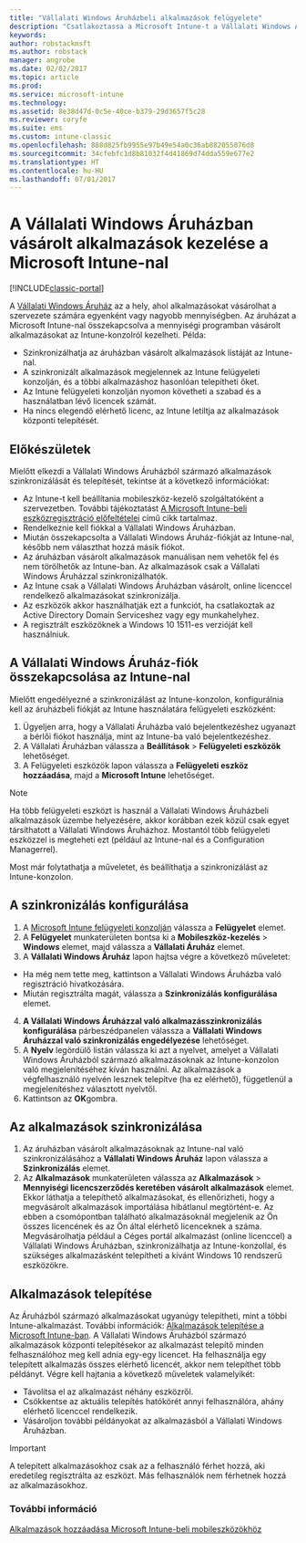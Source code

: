 ```yaml
---
title: "Vállalati Windows Áruházbeli alkalmazások felügyelete"
description: "Csatlakoztassa a Microsoft Intune-t a Vállalati Windows Áruházhoz, ha szeretné az Intune-konzolról felügyelni a mennyiségi programban vásárolt alkalmazásokat"
keywords: 
author: robstackmsft
ms.author: robstack
manager: angrobe
ms.date: 02/02/2017
ms.topic: article
ms.prod: 
ms.service: microsoft-intune
ms.technology: 
ms.assetid: 8e38d47d-0c5e-40ce-b379-29d3657f5c28
ms.reviewer: coryfe
ms.suite: ems
ms.custom: intune-classic
ms.openlocfilehash: 888d825fb9955e97b49e54a0c36ab882055076d8
ms.sourcegitcommit: 34cfebfc1d8b81032f4d41869d74dda559e677e2
ms.translationtype: HT
ms.contentlocale: hu-HU
ms.lasthandoff: 07/01/2017
---
```

# <a name="manage-apps-you-purchased-from-the-windows-store-for-business-with-microsoft-intune"></a>A Vállalati Windows Áruházban vásárolt alkalmazások kezelése a Microsoft Intune-nal

[!INCLUDE[classic-portal](../includes/classic-portal.md)]

A [Vállalati Windows Áruház](https://www.microsoft.com/business-store) az a hely, ahol alkalmazásokat vásárolhat a szervezete számára egyenként vagy nagyobb mennyiségben. Az áruházat a Microsoft Intune-nal összekapcsolva a mennyiségi programban vásárolt alkalmazásokat az Intune-konzolról kezelheti. Példa:
* Szinkronizálhatja az áruházban vásárolt alkalmazások listáját az Intune-nal.
* A szinkronizált alkalmazások megjelennek az Intune felügyeleti konzolján, és a többi alkalmazáshoz hasonlóan telepítheti őket.
* Az Intune felügyeleti konzolján nyomon követheti a szabad és a használatban lévő licencek számát.
* Ha nincs elegendő elérhető licenc, az Intune letiltja az alkalmazások központi telepítését.

## <a name="before-you-start"></a>Előkészületek
Mielőtt elkezdi a Vállalati Windows Áruházból származó alkalmazások szinkronizálását és telepítését, tekintse át a következő információkat:
* Az Intune-t kell beállítania mobileszköz-kezelő szolgáltatóként a szervezetben. További tájékoztatást [A Microsoft Intune-beli eszközregisztráció előfeltételei](prerequisites-for-enrollment.md) című cikk tartalmaz.
* Rendelkeznie kell fiókkal a Vállalati Windows Áruházban.
* Miután összekapcsolta a Vállalati Windows Áruház-fiókját az Intune-nal, később nem választhat hozzá másik fiókot.
* Az áruházban vásárolt alkalmazások manuálisan nem vehetők fel és nem törölhetők az Intune-ban. Az alkalmazások csak a Vállalati Windows Áruházzal szinkronizálhatók.
* Az Intune csak a Vállalati Windows Áruházban vásárolt, online licenccel rendelkező alkalmazásokat szinkronizálja.
* Az eszközök akkor használhatják ezt a funkciót, ha csatlakoztak az Active Directory Domain Serviceshez vagy egy munkahelyhez.
* A regisztrált eszközöknek a Windows 10 1511-es verzióját kell használniuk.

## <a name="associate-your-windows-store-for-business-account-with-intune"></a>A Vállalati Windows Áruház-fiók összekapcsolása az Intune-nal
Mielőtt engedélyezné a szinkronizálást az Intune-konzolon, konfigurálnia kell az áruházbeli fiókját az Intune használatára felügyeleti eszközként:
1. Ügyeljen arra, hogy a Vállalati Áruházba való bejelentkezéshez ugyanazt a bérlői fiókot használja, mint az Intune-ba való bejelentkezéshez.
2. A Vállalati Áruházban válassza a **Beállítások** > **Felügyeleti eszközök** lehetőséget.
3. A Felügyeleti eszközök lapon válassza a **Felügyeleti eszköz hozzáadása**, majd a **Microsoft Intune** lehetőséget.

> [!NOTE]
> Ha több felügyeleti eszközt is használ a Vállalati Windows Áruházbeli alkalmazások üzembe helyezésére, akkor korábban ezek közül csak egyet társíthatott a Vállalati Windows Áruházhoz. Mostantól több felügyeleti eszközzel is megteheti ezt (például az Intune-nal és a Configuration Managerrel).

Most már folytathatja a műveletet, és beállíthatja a szinkronizálást az Intune-konzolon.

## <a name="configure-synchronization"></a>A szinkronizálás konfigurálása

1. A [Microsoft Intune felügyeleti konzolján](https://manage.microsoft.com) válassza a **Felügyelet** elemet.
2. A **Felügyelet** munkaterületen bontsa ki a **Mobileszköz-kezelés**  >   **Windows** elemet, majd válassza a **Vállalati Áruház** elemet.
3. A **Vállalati Windows Áruház** lapon hajtsa végre a következő műveletet:
 * Ha még nem tette meg, kattintson a Vállalati Windows Áruházba való regisztráció hivatkozására.
 * Miután regisztrálta magát, válassza a **Szinkronizálás konfigurálása** elemet.
4. **A Vállalati Windows Áruházzal való alkalmazásszinkronizálás konfigurálása** párbeszédpanelen válassza a **Vállalati Windows Áruházzal való szinkronizálás engedélyezése** lehetőséget.
5. A **Nyelv** legördülő listán válassza ki azt a nyelvet, amelyet a Vállalati Windows Áruházból származó alkalmazásoknak az Intune-konzolon való megjelenítéséhez kíván használni. Az alkalmazások a végfelhasználó nyelvén lesznek telepítve (ha ez elérhető), függetlenül a megjelenítéshez választott nyelvtől.
6. Kattintson az **OK**gombra.

## <a name="synchronize-apps"></a>Az alkalmazások szinkronizálása

1. Az áruházban vásárolt alkalmazásoknak az Intune-nal való szinkronizálásához a **Vállalati Windows Áruház** lapon válassza a **Szinkronizálás** elemet.
2. Az **Alkalmazások** munkaterületen válassza az **Alkalmazások** > **Mennyiségi licencszerződés keretében vásárolt alkalmazások** elemet. Ekkor láthatja a telepíthető alkalmazásokat, és ellenőrizheti, hogy a megvásárolt alkalmazások importálása hibátlanul megtörtént-e. Az ebben a csomópontban található alkalmazásoknál megjelenik az Ön összes licencének és az Ön által elérhető licenceknek a száma.
Megvásárolhatja például a Céges portál alkalmazást (online licenccel) a Vállalati Windows Áruházban, szinkronizálhatja az Intune-konzollal, és szükséges alkalmazásként telepítheti a kívánt Windows 10 rendszerű eszközökre. 


## <a name="deploy-apps"></a>Alkalmazások telepítése

Az Áruházból származó alkalmazásokat ugyanúgy telepítheti, mint a többi Intune-alkalmazást. További információk: [Alkalmazások telepítése a Microsoft Intune-ban](deploy-apps-in-microsoft-intune.md).
A Vállalati Windows Áruházból származó alkalmazások központi telepítésekor az alkalmazást telepítő minden felhasználóhoz meg kell adnia egy-egy licencet. Ha felhasználja egy telepített alkalmazás összes elérhető licencét, akkor nem telepíthet több példányt. Végre kell hajtania a következő műveletek valamelyikét:
* Távolítsa el az alkalmazást néhány eszközről.
* Csökkentse az aktuális telepítés hatókörét annyi felhasználóra, ahány elérhető licenccel rendelkezik.
* Vásároljon további példányokat az alkalmazásból a Vállalati Windows Áruházban.

> [!Important]
> A telepített alkalmazásokhoz csak az a felhasználó férhet hozzá, aki eredetileg regisztrálta az eszközt. Más felhasználók nem férhetnek hozzá az alkalmazásokhoz.


### <a name="see-also"></a>További információ
[Alkalmazások hozzáadása Microsoft Intune-beli mobileszközökhöz](add-apps-for-mobile-devices-in-microsoft-intune.md)
